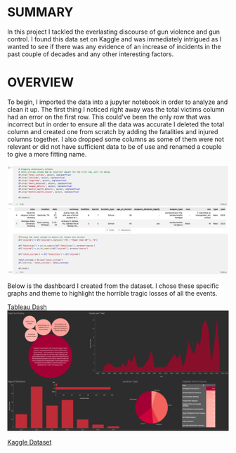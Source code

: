 # SUMMARY
In this project I tackled the everlasting discourse of gun violence and gun control. I found this data set on Kaggle and was immediately intrigued as I wanted to see if there was any evidence of an increase of incidents in the past couple of decades and any other interesting factors.

# OVERVIEW
To begin, I imported the data into a jupyter notebook in order to analyze and clean it up. The first thing I noticed right away was the total victims column had an error on the first row. This could've been the only row that was incorrect but in order to ensure all the data was accurate I deleted the total column and created one from scratch by adding the fatalities and injured columns together. I also dropped some columns as some of them were not relevant or did not have sufficient data to be of use and renamed a couple to give a more fitting name.

![Code Snippet](https://github.com/JBBrian/Gun-Violence-Analysis/blob/d1947acde9cd05b24115211b0da918bd63e21d73/code-snippet.png)

Below is the dashboard I created from the dataset. I chose these specific graphs and theme to highlight the horrible tragic losses of all the events. 

[Tableau Dash](https://public.tableau.com/views/GunViolence_16882679066120/Dashboard1?:language=en-US&publish=yes&:display_count=n&:origin=viz_share_link)
![Dash Screenshot](https://github.com/JBBrian/Gun-Violence-Analysis/blob/main/dash.png)


[Kaggle Dataset](https://www.kaggle.com/datasets/nidzsharma/us-mass-shootings-19822023)
